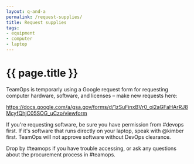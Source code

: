 ```yaml
---
layout: q-and-a
permalink: /request-supplies/
title: Request supplies
tags:
- equipment
- computer
- laptop
---
```

# {{ page.title }}

TeamOps is temporarly using a Google request form for requesting computer hardware, software, and licenses – make new requests here:

https://docs.google.com/a/gsa.gov/forms/d/1zSuFinxBVr0_oi2aGFaHArRJ8McyfQhjC05SOG_uCzo/viewform

If you're requesting software, be sure you have permission from #devops first. If it's software that runs directly on your laptop, speak with @kimber first. TeamOps will not approve software without DevOps clearance. 

Drop by #teamops if you have trouble accessing, or ask any questions about the procurement process in #teamops.
